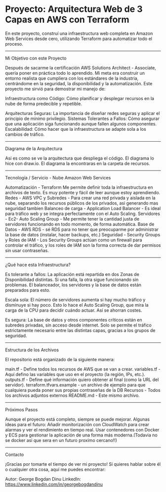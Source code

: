 # Proyecto: Arquitectura Web de 3 Capas en AWS con Terraform

En este proyecto, construí una infraestructura web completa en Amazon Web Services desde cero, utilizando Terraform para automatizar todo el proceso.

---

Mi Objetivo con este Proyecto

Después de sacarme la certificación AWS Solutions Architect - Associate, quería poner en práctica todo lo aprendido. Mi meta era construir un entorno realista que cumpliera con los estándares de la industria, centrándome en la seguridad, la disponibilidad y la automatización.
Este proyecto me sirvió para demostrar mi manejo de:

Infraestructura como Código: Cómo planificar y desplegar recursos en la nube de forma predecible y repetible.

Arquitecturas Seguras: La importancia de diseñar redes seguras y aplicar el principio de mínimo privilegio.
Sistemas Tolerantes a Fallos: Cómo asegurar que una aplicación siga funcionando aunque fallen algunos componentes.
Escalabilidad: Cómo hacer que la infraestructura se adapte sola a los cambios de tráfico.

---

Diagrama de la Arquitectura

Así es como se ve la arquitectura que despliega el código. El diagrama lo hice con draw.io.
El diagrama la encontraras en la carpeta de recursos.

---

Tecnología / Servicio - Nube Amazon Web Services

Automatización - Terraform Me permite definir toda la infraestructura en archivos de texto. Es muy potente y fácil de leer aunque estoy aprendiendo.
Redes - AWS VPC y Subredes - Para crear una red privada y aislada en la nube, separando los recursos públicos de los privados, asi generando mas seguridad tambien
Balanceo de carga - Application Load Balancer - Es ideal para tráfico web y se integra perfectamente con el Auto Scaling.
Servidores - Ec2- Auto Scaling Group - Me permite tener la cantidad justa de servidores funcionando en todo momento, de forma automática.
Base de Datos - AWS RDS - sé RDS para no tener que preocuparme por administrar la base de datos (instalar, hacer backups, etc.)
Seguridad - Security Groups y Roles de IAM -  Los Security Groups actúan como un firewall para controlar el tráfico, y los roles de IAM son la forma correcta de dar permisos sin usar contraseñas.

---

¿Qué hace esta Infraestructura?

Es tolerante a fallos: La aplicación está repartida en dos Zonas de Disponibilidad distintas. Si una falla, la otra sigue funcionando sin problemas. El balanceador, los servidores y la base de datos están preparados para esto.

Escala sola: El número de servidores aumenta si hay mucho tráfico y disminuye si hay poco. Esto lo hace el Auto Scaling Group, que mira la carga de la CPU para decidir cuándo actuar. Así se ahorran costes.

Es segura: La base de datos y otros componentes críticos están en subredes privadas, sin acceso desde internet. Solo se permite el tráfico estrictamente necesario entre las distintas capas, gracias a los grupos de seguridad.

---

Estructura de los Archivos

El repositorio está organizado de la siguiente manera:

main.tf - Define todos los recursos de AWS que se van a crear.
variables.tf - Aquí defino las variables que uso en el proyecto (la región, IPs, etc.).
outputs.tf - Define qué información quiero obtener al final (como la URL del servidor).
terraform.tfvars.example - un archivo de ejemplo para que cualquiera pueda poner sus propias contraseñas de la DB
Recursos - Todos los archivos adjuntos externos
README.md - Este mismo archivo.

---


Próximos Pasos

Aunque el proyecto está completo, siempre se puede mejorar. Algunas ideas para el futuro:
Añadir monitorización con CloudWatch para crear alarmas y ver el rendimiento en tiempo real.
Usar contenedores con Docker y ECS para gestionar la aplicación de una forma más moderna.(Todavia no se docker asi que sera en un futuro proximo cercano!!)

---

Contacto

¡Gracias por tomarte el tiempo de ver mi proyecto! Si quieres hablar sobre él o cualquier otra cosa, aquí me puedes encontrar:

Autor: George Bogdan Dinu
LinkedIn: https://www.linkedin.com/in/georgebogdandinu
